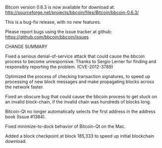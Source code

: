 Bitcoin version 0.6.3 is now available for download at:
  http://sourceforge.net/projects/bbcoin/files/Bitcoin/bbcoin-0.6.3/

This is a bug-fix release, with no new features.

Please report bugs using the issue tracker at github:
  https://github.com/bbcoin/bbcoin/issues

CHANGE SUMMARY

Fixed a serious denial-of-service attack that could cause the
bbcoin process to become unresponsive. Thanks to Sergio Lerner
for finding and responsibly reporting the problem. (CVE-2012-3789)

Optimized the process of checking transaction signatures, to
speed up processing of new block messages and make propagating
blocks across the network faster.

Fixed an obscure bug that could cause the bbcoin process to get
stuck on an invalid block-chain, if the invalid chain was
hundreds of blocks long.

Bitcoin-Qt no longer automatically selects the first address
in the address book (Issue #1384).

Fixed minimize-to-dock behavior of Bitcoin-Qt on the Mac.

Added a block checkpoint at block 185,333 to speed up initial
blockchain download.
